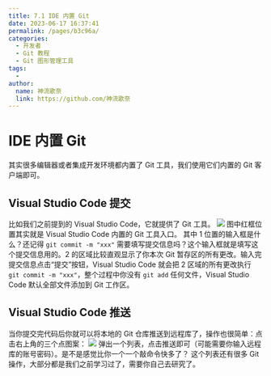 ```yaml
---
title: 7.1 IDE 内置 Git
date: 2023-06-17 16:37:41
permalink: /pages/b3c96a/
categories:
  - 开发者
  - Git 教程
  - Git 图形管理工具
tags:
  - 
author: 
  name: 神流歌奈
  link: https://github.com/神流歌奈
---
```

# IDE 内置 Git

其实很多编辑器或者集成开发环境都内置了 Git 工具，我们使用它们内置的 Git 客户端即可。

## Visual Studio Code 提交

比如我们之前提到的 Visual Studio Code，它就提供了 Git 工具。
![](https://ushio.oss-cn-shanghai.aliyuncs.com/kana/git-guide/71.1.png)
图中红框位置其实就是 Visual Studio Code 内置的 Git 工具入口。
其中 1 位置的输入框是什么？还记得 `git commit -m "xxx"` 需要填写提交信息吗？这个输入框就是填写这个提交信息用的。2 的区域比较直观显示了你本次 Git 暂存区的所有更改。输入完提交信息点击“提交”按钮，Visual Studio Code 就会把 2 区域的所有更改执行 `git commit -m "xxx"`，整个过程中你没有 `git add` 任何文件，Visual Studio Code 默认全部文件添加到 Git 工作区。
## Visual Studio Code 推送

当你提交完代码后你就可以将本地的 Git 仓库推送到远程库了，操作也很简单：点击右上角的三个点图案：
![](https://ushio.oss-cn-shanghai.aliyuncs.com/kana/git-guide/71.2.png)
弹出一个列表，点击推送即可（可能需要你输入远程库的账号密码）。是不是感觉比你一个一个敲命令快多了？
这个列表还有很多 Git 操作，大部分都是我们之前学习过了，需要你自己去研究了。
